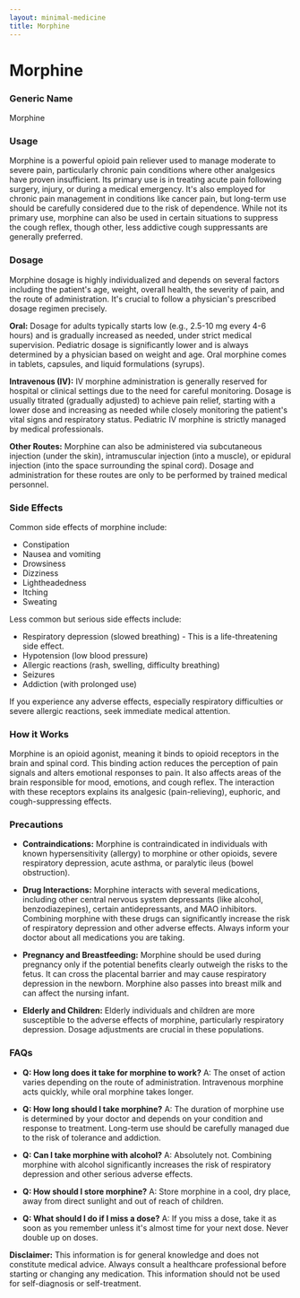 ```yaml
---
layout: minimal-medicine
title: Morphine
---
```


# Morphine
### Generic Name
Morphine

### Usage
Morphine is a powerful opioid pain reliever used to manage moderate to severe pain, particularly chronic pain conditions where other analgesics have proven insufficient. Its primary use is in treating acute pain following surgery, injury, or during a medical emergency.  It's also employed for chronic pain management in conditions like cancer pain, but long-term use should be carefully considered due to the risk of dependence.  While not its primary use, morphine can also be used in certain situations to suppress the cough reflex, though other, less addictive cough suppressants are generally preferred.

### Dosage
Morphine dosage is highly individualized and depends on several factors including the patient's age, weight, overall health, the severity of pain, and the route of administration.  It's crucial to follow a physician's prescribed dosage regimen precisely.

**Oral:** Dosage for adults typically starts low (e.g., 2.5-10 mg every 4-6 hours) and is gradually increased as needed, under strict medical supervision.  Pediatric dosage is significantly lower and is always determined by a physician based on weight and age.  Oral morphine comes in tablets, capsules, and liquid formulations (syrups).

**Intravenous (IV):** IV morphine administration is generally reserved for hospital or clinical settings due to the need for careful monitoring.  Dosage is usually titrated (gradually adjusted) to achieve pain relief, starting with a lower dose and increasing as needed while closely monitoring the patient's vital signs and respiratory status.  Pediatric IV morphine is strictly managed by medical professionals.

**Other Routes:** Morphine can also be administered via subcutaneous injection (under the skin), intramuscular injection (into a muscle), or epidural injection (into the space surrounding the spinal cord).  Dosage and administration for these routes are only to be performed by trained medical personnel.


### Side Effects
Common side effects of morphine include:

*   Constipation
*   Nausea and vomiting
*   Drowsiness
*   Dizziness
*   Lightheadedness
*   Itching
*   Sweating

Less common but serious side effects include:

*   Respiratory depression (slowed breathing) - This is a life-threatening side effect.
*   Hypotension (low blood pressure)
*   Allergic reactions (rash, swelling, difficulty breathing)
*   Seizures
*   Addiction (with prolonged use)


If you experience any adverse effects, especially respiratory difficulties or severe allergic reactions, seek immediate medical attention.


### How it Works
Morphine is an opioid agonist, meaning it binds to opioid receptors in the brain and spinal cord. This binding action reduces the perception of pain signals and alters emotional responses to pain.  It also affects areas of the brain responsible for mood, emotions, and cough reflex.  The interaction with these receptors explains its analgesic (pain-relieving), euphoric, and cough-suppressing effects.

### Precautions
* **Contraindications:** Morphine is contraindicated in individuals with known hypersensitivity (allergy) to morphine or other opioids, severe respiratory depression, acute asthma, or paralytic ileus (bowel obstruction).

* **Drug Interactions:** Morphine interacts with several medications, including other central nervous system depressants (like alcohol, benzodiazepines), certain antidepressants, and MAO inhibitors. Combining morphine with these drugs can significantly increase the risk of respiratory depression and other adverse effects.  Always inform your doctor about all medications you are taking.

* **Pregnancy and Breastfeeding:** Morphine should be used during pregnancy only if the potential benefits clearly outweigh the risks to the fetus.  It can cross the placental barrier and may cause respiratory depression in the newborn.  Morphine also passes into breast milk and can affect the nursing infant.

* **Elderly and Children:** Elderly individuals and children are more susceptible to the adverse effects of morphine, particularly respiratory depression.  Dosage adjustments are crucial in these populations.


### FAQs

* **Q: How long does it take for morphine to work?** A: The onset of action varies depending on the route of administration.  Intravenous morphine acts quickly, while oral morphine takes longer.

* **Q: How long should I take morphine?** A: The duration of morphine use is determined by your doctor and depends on your condition and response to treatment.  Long-term use should be carefully managed due to the risk of tolerance and addiction.

* **Q: Can I take morphine with alcohol?** A: Absolutely not. Combining morphine with alcohol significantly increases the risk of respiratory depression and other serious adverse effects.

* **Q: How should I store morphine?** A: Store morphine in a cool, dry place, away from direct sunlight and out of reach of children.

* **Q: What should I do if I miss a dose?** A: If you miss a dose, take it as soon as you remember unless it's almost time for your next dose. Never double up on doses.

**Disclaimer:** This information is for general knowledge and does not constitute medical advice. Always consult a healthcare professional before starting or changing any medication.  This information should not be used for self-diagnosis or self-treatment.
